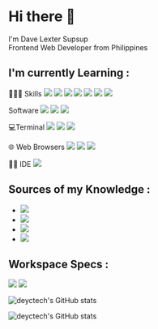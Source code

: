 # Hi there 👋

I'm Dave Lexter Supsup <br>
Frontend Web Developer from Philippines


## I'm currently Learning :
👩🏾‍💻 Skills
<img src="https://img.shields.io/badge/HTML5-E34F26?style=Flat-square&logo=html5&logoColor=white" /> <img src="https://img.shields.io/badge/CSS3-1572B6?style=Flat-square&logo=css3&logoColor=white" /> <img src="https://img.shields.io/badge/JavaScript-F7DF1E?style=Flat-square&logo=JavaScript&logoColor=white" /> <img src="https://img.shields.io/badge/Tailwind_CSS-38B2AC?style=Flat-square&logo=tailwind-css&logoColor=white" /> <img src="https://img.shields.io/badge/npm-CB3837?style=Flat-square&logo=npm&logoColor=white" /> <img src="https://img.shields.io/badge/Node.js-43853D?style=Flat-square&logo=node.js&logoColor=white" /> <img src="https://img.shields.io/badge/typescript-%23007ACC.svg?style=Flat-square&logo=typescript&logoColor=white" />

Software
<img src="https://img.shields.io/badge/Adobe%20Photoshop-31A8FF?style=Flat-square&logo=Adobe%20Photoshop&logoColor=black"/> <img src="https://img.shields.io/badge/Canva-%2300C4CC.svg?&style=Flat-square&logo=Canva&logoColor=white" /> <img src="https://img.shields.io/badge/Figma-F24E1E?style=Flat-square&logo=figma&logoColor=white" />

💻Terminal
<img src="https://img.shields.io/badge/GIT-E44C30?style=Flat-square&logo=git&logoColor=white" /> <img src="https://img.shields.io/badge/powershell-5391FE?style=Flat-square&logo=powershell&logoColor=white" /> <img src="https://img.shields.io/badge/windows%20terminal-4D4D4D?style=Flat-square&logo=windows%20terminal&logoColor=white"> 

🌐 Web Browsers
<img src="https://img.shields.io/badge/Brave-FB542B?style=Flat-square&logo=Brave&logoColor=white" /> <img src="https://img.shields.io/badge/Firefox_Browser-FF7139?style=Flat-square&logo=Firefox-Browser&logoColor=white" /> <img src="https://img.shields.io/badge/Google_chrome-4285F4?style=Flat-square&logo=Google-chrome&logoColor=white" />

✍🏻 IDE
<img src="https://img.shields.io/badge/Visual_Studio-5C2D91?style=Flat-square&logo=visual%20studio&logoColor=white" />   

## Sources of my Knowledge :

- <img src="https://img.shields.io/badge/Codecademy-FFF0E5?style=Flat-square&logo=codecademy&logoColor=303347" />
- <img src="https://img.shields.io/badge/freecodecamp-27273D?style=Flat-square&logo=freecodecamp&logoColor=white" />
- <img src="https://img.shields.io/badge/Udemy-A100FF?style=Flat-square&logo=Udemy&logoColor=white" />
- <img src="https://img.shields.io/badge/MDN_Web_Docs-black?style=Flat-square&logo=mdnwebdocs&logoColor=white" />

## Workspace Specs :
<img src="https://img.shields.io/badge/NVIDIA-RTX4070Super-76B900?style=Flat-square&logo=nvidia&logoColor=white" /> <img src="https://img.shields.io/badge/Windows-Desktop-0078D6?style=Flat-square&logo=windows&logoColor=white" />



![deyctech's GitHub stats](https://github-readme-stats.vercel.app/api?username=deyvtech&theme=midnight-purple&show_icons=true&count_private=true) 

![deyctech's GitHub stats](https://github-readme-stats.vercel.app/api/top-langs?username=deyvtech&show_icons=true&locale=en&layout=compact)
